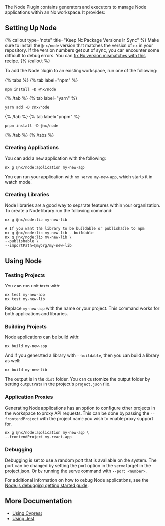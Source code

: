 The Node Plugin contains generators and executors to manage Node applications within an Nx workspace. It provides:

## Setting Up Node

{% callout type="note" title="Keep Nx Package Versions In Sync" %}
Make sure to install the `@nx/node` version that matches the version of `nx` in your repository. If the version numbers get out of sync, you can encounter some difficult to debug errors. You can [fix Nx version mismatches with this recipe](/recipes/tips-n-tricks/keep-nx-versions-in-sync).
{% /callout %}

To add the Node plugin to an existing workspace, run one of the following:

{% tabs %}
{% tab label="npm" %}

```shell
npm install -D @nx/node
```

{% /tab %}
{% tab label="yarn" %}

```shell
yarn add -D @nx/node
```

{% /tab %}
{% tab label="pnpm" %}

```shell
pnpm install -D @nx/node
```

{% /tab %}
{% /tabs %}

### Creating Applications

You can add a new application with the following:

```shell
nx g @nx/node:application my-new-app
```

You can run your application with `nx serve my-new-app`, which starts it in watch mode.

### Creating Libraries

Node libraries are a good way to separate features within your organization. To create a Node library run the following command:

```shell
nx g @nx/node:lib my-new-lib

# If you want the library to be buildable or publishable to npm
nx g @nx/node:lib my-new-lib --buildable
nx g @nx/node:lib my-new-lib \
--publishable \
--importPath=@myorg/my-new-lib
```

## Using Node

### Testing Projects

You can run unit tests with:

```shell
nx test my-new-app
nx test my-new-lib
```

Replace `my-new-app` with the name or your project. This command works for both applications and libraries.

### Building Projects

Node applications can be build with:

```shell
nx build my-new-app
```

And if you generated a library with `--buildable`, then you can build a library as well:

```shell
nx build my-new-lib
```

The output is in the `dist` folder. You can customize the output folder by setting `outputPath` in the project's `project.json` file.

### Application Proxies

Generating Node applications has an option to configure other projects in the workspace to proxy API requests. This can be done by passing the `--frontendProject` with the project name you wish to enable proxy support for.

```shell
nx g @nx/node:application my-new-app \
--frontendProject my-react-app
```

### Debugging

Debugging is set to use a random port that is available on the system. The port can be changed by setting the port option in the `serve` target in the project.json. Or by running the serve command with `--port <number>`.

For additional information on how to debug Node applications, see the [Node.js debugging getting started guide](https://nodejs.org/en/docs/guides/debugging-getting-started/#inspector-clients).

## More Documentation

- [Using Cypress](/nx-api/cypress)
- [Using Jest](/nx-api/jest)
